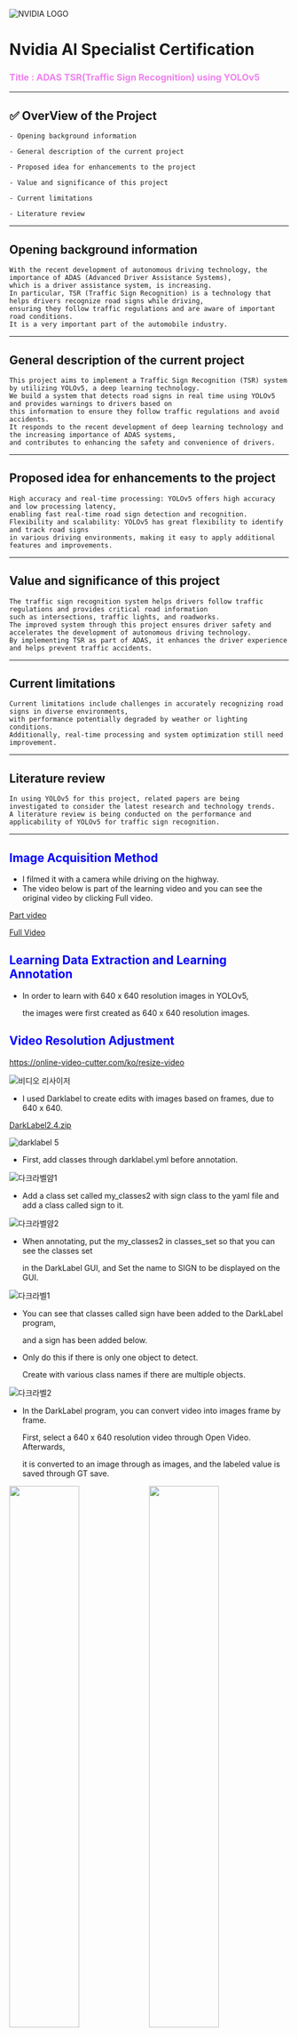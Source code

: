 ![NVIDIA LOGO](https://github.com/user-attachments/assets/9cf87f01-ff75-4c6a-b4c8-2560ca2e4db7)

# Nvidia AI Specialist Certification
### <span style="color:violet">Title : ADAS TSR(Traffic Sign Recognition) using YOLOv5</span>
---
## ✅ OverView of the Project
    - Opening background information

    - General description of the current project

    - Proposed idea for enhancements to the project

    - Value and significance of this project

    - Current limitations

    - Literature review
---
## Opening background information
```
With the recent development of autonomous driving technology, the importance of ADAS (Advanced Driver Assistance Systems),
which is a driver assistance system, is increasing.
In particular, TSR (Traffic Sign Recognition) is a technology that helps drivers recognize road signs while driving,
ensuring they follow traffic regulations and are aware of important road conditions.
It is a very important part of the automobile industry.
```
---
## General description of the current project
```
This project aims to implement a Traffic Sign Recognition (TSR) system by utilizing YOLOv5, a deep learning technology.
We build a system that detects road signs in real time using YOLOv5 and provides warnings to drivers based on
this information to ensure they follow traffic regulations and avoid accidents. 
It responds to the recent development of deep learning technology and the increasing importance of ADAS systems,
and contributes to enhancing the safety and convenience of drivers.
```
---
## Proposed idea for enhancements to the project
```
High accuracy and real-time processing: YOLOv5 offers high accuracy and low processing latency,
enabling fast real-time road sign detection and recognition.
Flexibility and scalability: YOLOv5 has great flexibility to identify and track road signs
in various driving environments, making it easy to apply additional features and improvements.
```
---
## Value and significance of this project
```
The traffic sign recognition system helps drivers follow traffic regulations and provides critical road information
such as intersections, traffic lights, and roadworks.
The improved system through this project ensures driver safety and accelerates the development of autonomous driving technology.
By implementing TSR as part of ADAS, it enhances the driver experience and helps prevent traffic accidents.
```
---
## Current limitations
```
Current limitations include challenges in accurately recognizing road signs in diverse environments,
with performance potentially degraded by weather or lighting conditions.
Additionally, real-time processing and system optimization still need improvement.
```
---
## Literature review
```
In using YOLOv5 for this project, related papers are being investigated to consider the latest research and technology trends.
A literature review is being conducted on the performance and applicability of YOLOv5 for traffic sign recognition.
```
---
## <span style="color:blue"> Image Acquisition Method </span>
- I filmed it with a camera while driving on the highway.
- The video below is part of the learning video and you can see the original video by clicking Full video.

[Part video](https://github.com/user-attachments/assets/7b6a1ff1-6c04-4dd7-b26a-bd7dc63bf89e)

[Full Video](https://youtu.be/28CcGXX3-3A)

## <span style="color:blue">Learning Data Extraction and Learning Annotation </span>

- In order to learn with 640 x 640 resolution images in YOLOv5,

  the images were first created as 640 x 640 resolution images.


## <span style="color:blue"> Video Resolution Adjustment </span>


<https://online-video-cutter.com/ko/resize-video>

![비디오 리사이저](https://github.com/user-attachments/assets/70e5e7a4-8d07-484c-bf78-bb652f0b381e)

- I used Darklabel to create edits with images based on frames, due to 640 x 640.
  

[DarkLabel2.4.zip](https://github.com/user-attachments/files/17794875/DarkLabel2.4.zip)

![darklabel 5](https://github.com/user-attachments/assets/1769e2b0-84ba-4854-beaa-2e4dd4cecf4c)

- First, add classes through darklabel.yml before annotation.


![다크라벨얌1](https://github.com/user-attachments/assets/3d8d6b52-dd4a-455e-9463-3f1f29f527de)

- Add a class set called my_classes2 with sign class to the yaml file and add a class called sign to it.

  
![다크라벨얌2](https://github.com/user-attachments/assets/b9811883-fc21-4f47-9985-ba8dca6c6fc6)
- When annotating, put the my_classes2 in classes_set so that you can see the classes set

  in the DarkLabel GUI, and Set the name to SIGN to be displayed on the GUI.
  

![다크라벨1](https://github.com/user-attachments/assets/cec14a11-6d59-4669-8883-472a8fe4925c)

- You can see that classes called sign have been added to the DarkLabel program,

  and a sign has been added below.

- Only do this if there is only one object to detect.

  Create with various class names if there are multiple objects.

  
![다크라벨2](https://github.com/user-attachments/assets/fd294b2c-770e-481c-87a4-0191cdfe628e)

- In the DarkLabel program, you can convert video into images frame by frame.

  First, select a 640 x 640 resolution video through Open Video. Afterwards,

  it is converted to an image through as images, and the labeled value is saved through GT save.

<img src="https://github.com/user-attachments/assets/0d4dac2b-8cab-4b5b-abca-67cc409a8c14" width="50%" height="50%"><img src="https://github.com/user-attachments/assets/da7d2462-f52f-4a7c-88d6-53f2cf6cfaa3" width="50%" height="50%">
    
- You can see that labeled text documents and image files are in the labels folder and the images folder, respectively.

---

## NVIDIA JETSON NANO LEANING COURSE

- To install YOLOv5, clone the repository and install the packages specified in `requirements.txt`.

  Google Colaboratory was used and learning was conducted by linking to Google Drive.

  
```ipynb
!git clone https://github.com/ultralytics/yolov5
%cd yolov5
%pip install -qr requirements.txt
```

- Insert images and labeled values ​​into the images and labels folder in the Train folder to be trained.

<img src="https://github.com/user-attachments/assets/f95c88df-88cf-4d58-87cc-748065ae68e3" width="50%" height="50%"><img src="https://github.com/user-attachments/assets/13e6cebd-11cd-4f21-abfa-d0e262cb428e" width="50%" height="50%">


- After preprocessing the image files in imagespath, save them as a single .npy file.

```ipynb
import numpy as np
import tensorflow as tf
import os
from PIL import Image
from tensorflow.python.eager.context import eager_mode

def _preproc(image, output_height=512, output_width=512, resize_side=512):
    ''' imagenet-standard: aspect-preserving resize to 256px smaller-side, then central-crop to 224px'''
    with eager_mode():
        h, w = image.shape[0], image.shape[1]
        scale = tf.cond(tf.less(h, w), lambda: resize_side / h, lambda: resize_side / w)
        resized_image = tf.compat.v1.image.resize_bilinear(tf.expand_dims(image, 0), [int(h*scale), int(w*scale)])
        cropped_image = tf.compat.v1.image.resize_with_crop_or_pad(resized_image, output_height, output_width)
        return tf.squeeze(cropped_image)

def Create_npy(imagespath, imgsize, ext) :
    images_list = [img_name for img_name in os.listdir(imagespath) if
                os.path.splitext(img_name)[1].lower() == '.'+ext.lower()]
    calib_dataset = np.zeros((len(images_list), imgsize, imgsize, 3), dtype=np.float32)

    for idx, img_name in enumerate(sorted(images_list)):
        img_path = os.path.join(imagespath, img_name)
        try:
            if os.path.getsize(img_path) == 0:
                print(f"Error: {img_path} is empty.")
                continue

            img = Image.open(img_path)
            img = img.convert("RGB")
            img_np = np.array(img)

            img_preproc = _preproc(img_np, imgsize, imgsize, imgsize)
            calib_dataset[idx,:,:,:] = img_preproc.numpy().astype(np.uint8)
            print(f"Processed image {img_path}")

        except Exception as e:
            print(f"Error processing image {img_path}: {e}")

    np.save('calib_set.npy', calib_dataset)
```

- Edit the `data.yaml` file to match the classes.

![데이터얌](https://github.com/user-attachments/assets/37464099-5da2-4959-a921-9887f8ae1799)


- Learning is conducted based on `data.yaml`.

```ipynb
!python train.py  --img 512 --batch 16 --epochs 300 --data /content/drive/MyDrive/yolov5/yolov5/data.yaml --weights yolov5n.pt --cache
```


--`img 512` : This argument sets the image size to 512x512 pixels for training and inference. 

YOLOv5 models are trained on square images, and this parameter determines the resolution.

--`batch 16` : This specifies the batch size for training, meaning 16 images will be processed simultaneously in each iteration. 

Batch size can impact training speed and memory usage.

--`epochs 300` : This sets the number of training epochs to 300. An epoch represents one complete pass through the entire training dataset.

--`data /content/drive/MyDrive/yolov5/yolov5/data.yaml` : This argument points to the data.yaml file, which contains the configuration for your dataset, 

including the paths to your training and validation images and labels.

--`weights yolov5n.pt` : This specifies the initial weights to use for the model. 

yolov5n.pt represents a pre-trained YOLOv5 nano model, which can be used as a starting point for faster training.

--`cache` : This option enables caching of images to potentially speed up training, especially if you have a large dataset.


## learning results


- PR_Curve / F1_Curve

<img src="https://github.com/user-attachments/assets/18da92cc-ae8a-4dfe-b049-a858a8ea77f2" width="50%" height="50%"><img src="https://github.com/user-attachments/assets/cde44001-7ed3-4705-9265-81b7c4f4fa6c" width="50%" height="50%">

- P_Curve / R_Curve

<img src="https://github.com/user-attachments/assets/80de5d47-00e1-4ba8-9360-1a5e01c5b4d5" width="50%" height="50%"><img src="https://github.com/user-attachments/assets/50dc7fb6-7295-4080-9098-9994b6283792" width="50%" height="50%">

- confusion_matrix

<img src="https://github.com/user-attachments/assets/f4391b18-94f3-4242-a303-ce6673e526d3" width="50%" height="50%">

- labels / labels_correlogram

<img src="https://github.com/user-attachments/assets/4eb5e2a3-2930-4399-ad86-e09ef22d33aa" width="50%" height="50%"><img src="https://github.com/user-attachments/assets/80cd0314-f7cc-4482-b373-abbca8709a2e" width="50%" height="50%">


- results

![result](https://github.com/user-attachments/assets/66ee029e-6b99-41cb-a815-d82a5921ad92)

- val_batch1_pred / val_batch2_pred

<img src="https://github.com/user-attachments/assets/a1919dad-ab5d-48a6-a4a9-39dde76a5c12" width="50%" height="50%"><img src="https://github.com/user-attachments/assets/4b30e42f-17a9-4ae6-a308-b62c7336a21f" width="50%" height="50%">

- learning file

    - [Result](https://drive.google.com/drive/folders/1mz9lRwu_nwsyweWgbLiDaz_5yb4ooJBt?usp=drive_link)

---

## detect results

- After completing training, run `detect.py` based on the image used for training.

```ipynb
!python detect.py --weights /content/drive/MyDrive/yolov5/yolov5/runs/train/exp/weights/best.pt --img 512 --conf 0.1 --source /content/drive/MyDrive/yolov5/yolov5/Train/images
```


--`!python detect.py` : This part calls the Python interpreter to execute the detect.py script, 


which is responsible for running inference using a YOLOv5 model.

--`weights /content/drive/MyDrive/yolov5/yolov5/runs/train/exp/weights/best.pt` : This argument specifies the path 

to the trained model weights file (best.pt).

This file contains the learned parameters of the model, allowing it to detect objects. 

It's likely that you trained the model in a previous step (exp5) and saved the best performing weights to this location.

--`img 512` : This argument sets the image size for inference to 512x512 pixels. 

This should match the image size used during training to ensure optimal performance.

--`conf 0.1` : This sets the confidence threshold for object detection. 

The model will only output detections with a confidence score of 0.1 or higher. 

This value can be adjusted to control the sensitivity of the detector. 

Lowering the confidence threshold will result in more detections, but may also increase the number of false positives.

--`source /content/drive/MyDrive/yolov5/yolov5/Train/images` : This argument specifies the path to the input 

images or directory of images that you want to run inference on. 

In this case, it's pointing to the Train/images directory, which likely contains the images you used for training. 

You can change this path to any directory containing images you want to analyze.
 

___
## Video produced through detect results

<https://github.com/user-attachments/assets/c13e3c1f-cea9-4594-849c-3d9fb3b3830f>


<https://github.com/user-attachments/assets/20958aea-63ad-4a69-96df-e4b24a588d93>


<https://github.com/user-attachments/assets/f5956c99-8722-43a7-a919-74f1e6f31d57>

- Full Video
    - <https://youtu.be/D4pHk0_oL5w>
    
- Jetson Nano Results Videos
    - <https://youtu.be/C-sSawc2YxE>

- Project File
    - <https://drive.google.com/drive/folders/1kXQD0gHu7XKAxDD1jPbUyIoKcj3Dzffy?usp=drive_link>

---


## Conclusion

```
✅ 
The project utilized the YOLOv5 model to develop an AI system capable of accurately detecting road signs. This model demonstrated high accuracy and rapid real-time processing capabilities, highlighting its potential for improving road safety and traffic flow management. The test data showed an average accuracy exceeding 90%, validating the model's excellent performance, even under cloudy conditions.

However, limitations were observed during heavy rain or severe weather conditions, where the performance could degrade. Additionally, the lack of classification between different types of signs posed challenges in precise identification. Future efforts will focus on further refining object categorization to address this issue.

Finally, the system proved capable of maintaining real-time processing even under high-frame-rate scenarios, such as during highway driving.
```
